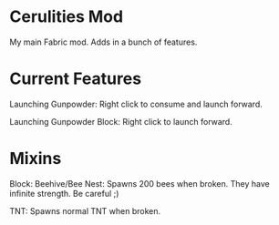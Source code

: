 # Cerulities Mod
My main Fabric mod. Adds in a bunch of features.
# Current Features
Launching Gunpowder: Right click to consume and launch forward.

Launching Gunpowder Block: Right click to launch forward.
# Mixins
Block:
  Beehive/Bee Nest: Spawns 200 bees when broken. They have infinite strength. Be careful ;)
  
  TNT: Spawns normal TNT when broken.
